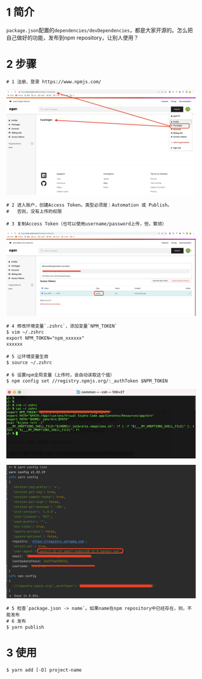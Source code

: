 # 1 简介

`package.json`配置的`dependencies/devDependencies`，都是大家开源的。怎么把自己做好的功能，发布到npm repository，让别人使用？

# 2 步骤

```
# 1 注册、登录 https://www.npmjs.com/
```

![](assets/2022-11-07-23-49-57-image.png)

```
# 2 进入账户，创建Access Token。类型必须是：Automation 或 Publish。
#   否则，没有上传的权限

# 3 复制Access Token（也可以使用username/password上传，但，繁琐）
```

![](assets/2022-11-08-00-36-55-image.png)

```
# 4 修改环境变量`.zshrc`，添加变量`NPM_TOKEN`
$ vim ~/.zshrc
export NPM_TOKEN="npm_xxxxxx"
xxxxxx

# 5 让环境变量生效
$ source ~/.zshrc

# 6 设置npm全局变量（上传时，会自动读取这个值）
$ npm config set //registry.npmjs.org/:_authToken $NPM_TOKEN
```

![](assets/2022-11-08-02-48-16-image.png)

![](assets/2022-11-08-02-40-31-image.png)

```
# 5 检查`package.json -> name`。如果name在npm repository中已经存在，则，不能发布
# 6 发布
$ yarn publish
```

# 3 使用

```
$ yarn add [-D] project-name
```

